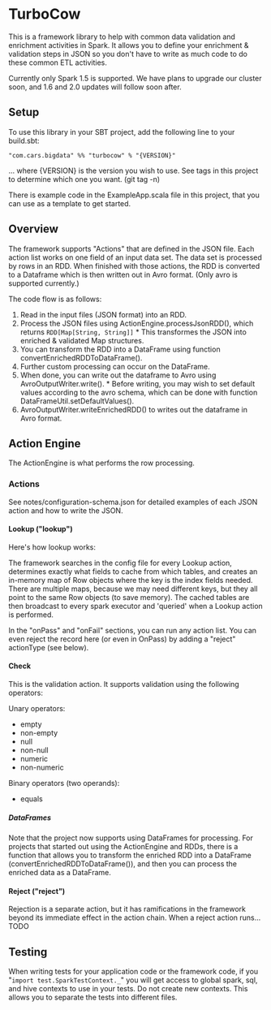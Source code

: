 # TurboCow

This is a framework library to help with common data validation and enrichment activities in Spark.  It allows you to define your enrichment & validation steps in JSON so you don't have to write as much code to do these common ETL activities.

Currently only Spark 1.5 is supported.  We have plans to upgrade our cluster soon, and 1.6 and 2.0 updates will follow soon after.

## Setup

To use this library in your SBT project, add the following line to your build.sbt:
```
"com.cars.bigdata" %% "turbocow" % "{VERSION}" 
```
... where {VERSION} is the version you wish to use.  See tags in this project to determine which one you want.  (git tag -n)

There is example code in the ExampleApp.scala file in this project, that you can use as a template to get started.

## Overview

The framework supports "Actions" that are defined in the JSON file.  Each action list works on one field of an input data set.  The data set is processed by rows in an RDD.  When finished with those actions, the RDD is converted to a Dataframe which is then written out in Avro format.  (Only avro is supported currently.)

The code flow is as follows:

  1. Read in the input files (JSON format) into an RDD.
  1. Process the JSON files using ActionEngine.processJsonRDD(), which returns ```RDD[Map[String, String]]```
    * This transformes the JSON into enriched & validated Map structures.  
  1. You can transform the RDD into a DataFrame using function convertEnrichedRDDToDataFrame().
  1. Further custom processing can occur on the DataFrame.
  1. When done, you can write out the dataframe to Avro using AvroOutputWriter.write().
    * Before writing, you may wish to set default values according to the avro schema, which can be done with function DataFrameUtil.setDefaultValues().
  1. AvroOutputWriter.writeEnrichedRDD() to writes out the dataframe in Avro format.

## Action Engine

The ActionEngine is what performs the row processing.

### Actions

See notes/configuration-schema.json for detailed examples of each JSON action and how to write the JSON.

#### Lookup ("lookup")

Here's how lookup works:

The framework searches in the config file for every Lookup action, determines exactly what fields to cache from which tables, and creates an in-memory map of Row objects where the key is the index fields needed.  There are multiple maps, because we may need different keys, but they all point to the same Row objects (to save memory).   The cached tables are then broadcast to every spark executor and 'queried' when a Lookup action is performed.

In the "onPass" and "onFail" sections, you can run any action list.  You can even reject the record here (or even in OnPass) by adding a "reject" actionType (see below).

#### Check

This is the validation action.  It supports validation using the following operators:

Unary operators:

 * empty                                             
 * non-empty                                         
 * null                                              
 * non-null                                          
 * numeric                                           
 * non-numeric                                       

Binary operators (two operands):

  * equals                                            


##### DataFrames

Note that the project now supports using DataFrames for processing.  For projects that started out using the ActionEngine and RDDs, there is a function that allows you to transform the enriched RDD into a DataFrame (convertEnrichedRDDToDataFrame()), and then you can process the enriched data as a DataFrame.  

#### Reject ("reject")

Rejection is a separate action, but it has ramifications in the framework beyond its immediate effect in the action chain.  When a reject action runs... TODO

## Testing

When writing tests for your application code or the framework code, if you "`import test.SparkTestContext._`" you will get access to global spark, sql, and hive contexts to use in your tests.  Do not create new contexts.  This allows you to separate the tests into different files.  

